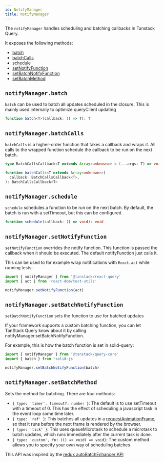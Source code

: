 ```yaml
---
id: NotifyManager
title: NotifyManager
---
```


The `notifyManager` handles scheduling and batching callbacks in Tanstack Query.

It exposes the following methods:

- [batch](#notifymanagerbatch)
- [batchCalls](#notifymanagerbatchcalls)
- [schedule](#notifymanagerschedule)
- [setNotifyFunction](#notifymanagersetnotifyfunction)
- [setBatchNotifyFunction](#notifymanagersetbatchnotifyfunction)
- [setBatchMethod](#notifymanagersetbatchmethod)

## `notifyManager.batch`

`batch` can be used to batch all updates scheduled in the closure.
This is mainly used internally to optimize queryClient updating

```ts
function batch<T>(callback: () => T): T
```

## `notifyManager.batchCalls`

`batchCalls` is a higher-order function that takes a callback and wraps it.
All calls to the wrapped function schedule the callback to be run on the next batch.

```ts
type BatchCallsCallback<T extends Array<unknown>> = (...args: T) => void

function batchCalls<T extends Array<unknown>>(
  callback: BatchCallsCallback<T>,
): BatchCallsCallback<T>
```

## `notifyManager.schedule`

`schedule` schedules a function to be run on the next batch. By default, the batch is run
with a setTimeout, but this can be configured.

```ts
function schedule(callback: () => void): void
```

## `notifyManager.setNotifyFunction`

`setNotifyFunction` overrides the notify function. This function is passed the
callback when it should be executed. The default notifyFunction just calls it.

This can be used to for example wrap notifications with `React.act` while running tests:

```ts
import { notifyManager } from '@tanstack/react-query'
import { act } from 'react-dom/test-utils'

notifyManager.setNotifyFunction(act)
```

## `notifyManager.setBatchNotifyFunction`

`setBatchNotifyFunction` sets the function to use for batched updates

If your framework supports a custom batching function, you can let TanStack Query know about it by calling notifyManager.setBatchNotifyFunction.

For example, this is how the batch function is set in solid-query:

```ts
import { notifyManager } from '@tanstack/query-core'
import { batch } from 'solid-js'

notifyManager.setBatchNotifyFunction(batch)
```

## `notifyManager.setBatchMethod`

Sets the method for batching. There are four methods:

- `{ type: 'timer', timeout?: number }`:
  The default is to use setTimeout with a timeout of 0. This has the effect of
  scheduling a javascript task in the event loop some time later.
- `{ type: 'raf' }`: This batches all updates in a [requestAnimationFrame](https://developer.mozilla.org/en-US/docs/Web/API/window/requestAnimationFrame), so
  that it runs before the next frame is rendered by the browser.
- `{ type: 'tick' }`: This uses queueMicrotask to schedule a microtask to batch updates, which runs immediately after the current task is done.
- `{ type: 'custom', fn: (() => void) => void}`: The custom method allows you to specify your own way of scheduling batches

This API was inspired by the [redux autoBatchEnhancer API](https://redux-toolkit.js.org/api/autoBatchEnhancer#autobatchenhancer-1)

